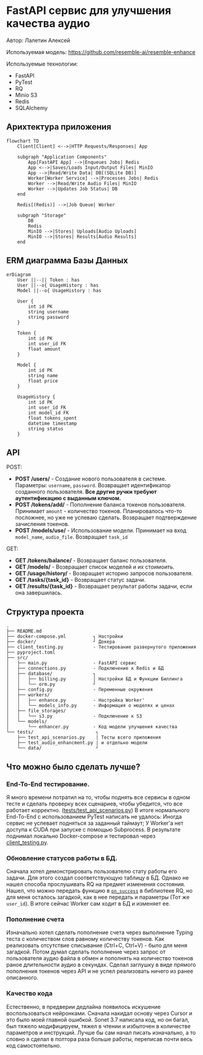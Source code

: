 # FastAPI сервис для улучшения качества аудио

Автор: Лалетин Алексей

Используемая модель: https://github.com/resemble-ai/resemble-enhance

Используемые технологии:
- FastAPI
- PyTest
- RQ
- Minio S3
- Redis
- SQLAlchemy

## Арихтектура приложения


```mermaid
flowchart TD
    Client[Client] <-->|HTTP Requests/Responses| App
    
    subgraph "Application Components"
        App[FastAPI App] -->|Enqueues Jobs| Redis
        App <-->|Saves/Loads Input/Output Files| MinIO
        App -->|Read/Write Data| DB[(SQLite DB)]
        Worker[Worker Service] -->|Processes Jobs| Redis
        Worker -->|Read/Write Audio Files| MinIO
        Worker -->|Updates Job Status| DB
    end
    
    Redis[(Redis)] -->|Job Queue| Worker
    
    subgraph "Storage"
        DB
        Redis
        MinIO -->|Stores| Uploads[Audio Uploads]
        MinIO -->|Stores| Results[Audio Results]
    end
```

## ERM диаграмма Базы Данных

```mermaid
erDiagram
    User ||--|| Token : has
    User ||--o{ UsageHistory : has
    Model ||--o{ UsageHistory : has

    User {
        int id PK
        string username
        string password
    }
    
    Token {
        int id PK
        int user_id FK
        float amount
    }
    
    Model {
        int id PK
        string name
        float price
    }
    
    UsageHistory {
        int id PK
        int user_id FK
        int model_id FK
        float tokens_spent
        datetime timestamp
        string status
    }
```

## API

POST:
- **POST /users/** - Создание нового пользователя в системе. Параметры: `username`, `password`.
Возвращает идентификатор созданного пользователя. **Все другие ручки требуют аутентификацию с выданным ключом.**
- **POST /tokens/add/** - Пополнение баланса токенов пользователя. Принимает `amount` - количество токенов. Планировалось что-то посложнее, но уже не успеваю сделать. Возвращает подтверждение зачисления токенов.
- **POST /models/use/** - Использование модели. Принимает на вход 
`model_name`, `audio_file`. Возвращает `task_id`

GET:
- **GET /tokens/balance/** - Возвращает баланс пользователя.
- **GET /models/** - Возвращает список моделей и их стоимоить.
- **GET /usage/history/** - Возвращает историю запросов пользователя.
- **GET /tasks/{task_id}** - Возвращает статус задачи.
- **GET /results/{task_id}** - Возвращает результат работы задачи, если она завершилась.

## Структура проекта

```
.
├── README.md
├── docker-compose.yml         ⁠ ┐ Настройки
├── docker/                     ┘ Докера
├── client_testing.py           - Тестирование развернутого приложения
├── pyproject.toml
├── src/
│   ├── main.py                 - FastAPI сервис
│   ├── connections.py          - Подключение к Redis и БД
│   ├── database/               ⁠┐
│   │   ├── billing.py          │ Настройки БД и Функции Биллинга  
│   │   └── orm.py              ┘
│   ├── config.py               - Переменные окружения
│   ├── workers/                ⁠
│   │   ├── enhance.py          - Настройка Worker' 
│   │   └── models_info.py      - Информация о моделях и ценах
│   ├── file_storages/
│   │   └── s3.py               - Подключение к S3
│   └── models/
│       └── enhancer.py         - Код модели улучшения качества
└── tests/                       ⁠┐
    ├── test_api_scenarios.py    | Тесты всего приложения
    ├── test_audio_enhancment.py | и отдельно модели
    └── data/                    ┘
```


## Что можно было сделать лучше?

### End-To-End тестирование.

Я много времени потратил на то, чтобы поднять все сервисы в одном тесте и сделать проверку всех сценариев, чтобы убедится, что все работает корректно. ([tests/test_api_scenarios.py](tests/test_api_scenarios.py)) В итоге нормального End-To-End с использованием PyTest написать не удалось: Иногда сервис не успевает подняться за заданный таймаут; У Worker'а нет доступа к CUDA при запуске с помощью Subprocess. В результате поднимал локально Docker-compose и тестировал через [client_testing.py](client_testing.py).

### Обновление статусов работы в БД.

Сначала хотел демонстрировать пользователю стату работы его задачи. Для этого создал соответствующую таблицу в БД. Однако не нашел способа прослушивать RQ на предмет изменения состояния. Нашел, что можно передать функцию в [`on_success`](https://python-rq.org/docs/#enqueueing-jobs) в библиотеке RQ, но для меня осталось загадкой, как в нее передать и параметры (Тот же `user_id`). В итоге сейчас Worker сам ходит в БД и изменяет ее. 

### Пополнение счета

Изначально хотел сделать пополнение счета через выполнение Typing теста с количеством слов равному количеству токенов. Как реализовать отсутствие списывание (Ctrl+C, Ctrl+V) - было для меня загадкой. Потом думал сделать пополнение через запрос от пользователя аудио файла в обмен и пополнять на количество токенов раное длительности аудио в секундах. Сделал заглушку в виде прямого пополнения токенов через API и не успел реализовать ничего из ранее описанного.

### Качество кода

Естественно, в предверии дедлайна появилось искушение воспользоваться нейронками. Сначала накидал основу через Cursor и это было моей главной ошибкой. Sonet 3.7 написала код, но он багал, был тяжело модифицируем, тяжел в чтении и избыточен в количестве параметров и инструкций. Лучше бы сам начал писать изначально, а то словно я сделал в полтора раза больше работы, переписав почти весь код самостоятельно.  